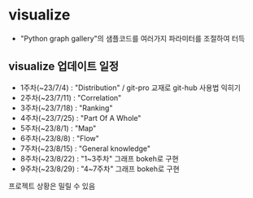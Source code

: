 # visualize
- "Python graph gallery"의 샘플코드를 여러가지 파라미터를 조절하여 터득

## visualize 업데이트 일정
- 1주차(~23/7/4) : "Distribution" / git-pro 교재로 git-hub 사용법 익히기
- 2주차(~23/7/11) : "Correlation"
- 3주차(~23/7/18) : "Ranking"
- 4주차(~23/7/25) : "Part Of A Whole"
- 5주차(~23/8/1) : "Map"
- 6주차(~23/8/8) : "Flow"
- 7주차(~23/8/15) : "General knowledge"
- 8주차(~23/8/22) : "1~3주차" 그래프 bokeh로 구현
- 9주차(~23/8/29) : "4~7주차" 그래프 bokeh로 구현

프로젝트 상황은 밀릴 수 있음
